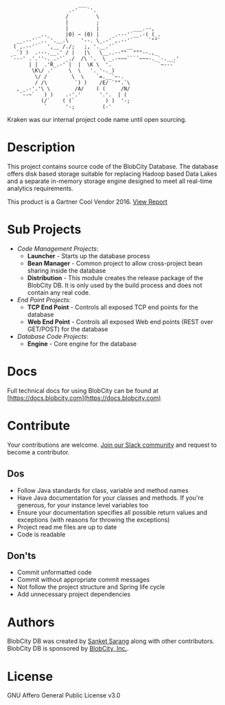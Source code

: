 ```
                       ___
                    .-'   `'.
                   /         \
                   |         ;
                   |         |           ___.--,
          _.._     |0) ~ (0) |    _.---'`__.-( (_.
   __.--'`_.. '.__.\    '--. \_.-' ,.--'`     `""`
  ( ,.--'`   ',__ /./;   ;, '.__.'`    __
  _`) )  .---.__.' / |   |\   \__..--""  """--.,_
 `---' .'.''-._.-'`_./  /\ '.  \ _.-~~~````~~~-._`-.__.'
       | |  .'R_.-' |  |  \K \  '.               `~---`
        \K\/ .'     \  \   '. '-._)
         \/ /        \  \    `=.__`~-.
         / /\         `) )    /E/ `"".`\
   , _.-'.'\ \        /A/    ( (     /N/
    `--~`   ) )    .-'.'      '.'.  | (
           (/`    ( (`          ) )  '-;
            `      '-;         (-'
```
Kraken was our internal project code name until open sourcing.  

# Description

This project contains source code of the BlobCity Database. The database offers disk based storage suitable for replacing Hadoop based Data Lakes and a separate in-memory storage engine designed to meet all real-time analytics requirements.

This product is a Gartner Cool Vendor 2016. [View Report](https://www.gartner.com/doc/3288923) 

# Sub Projects

* *Code Management Projects*:
    * **Launcher** - Starts up the database process
    * **Bean Manager** - Common project to allow cross-project bean sharing inside the database
    * **Distribution** - This module creates the release package of the BlobCity DB. It is only used by the build process and does not contain any real code.
* *End Point Projects*:
    * **TCP End Point** - Controls all exposed TCP end points for the database
    * **Web End Point** - Controls all exposed Web end points (REST over GET/POST) for the database
* *Database Code Projects*:
    * **Engine** - Core engine for the database
    
# Docs

Full technical docs for using BlobCity can be found at [https://docs.blobcity.com](https://docs.blobcity.com)

# Contribute

Your contributions are welcome. [Join our Slack community](https://join.slack.com/t/blobcity-community/shared_invite/enQtNDE1ODExNDIzMTUyLWI3Y2UxOWRjMDU1ZDQ3YjI0ZWQ0OWViODRkOTc4ZmZlN2M1MDE0ZjYxMzYyY2FkN2VlNTg0OGNmYzhlOGZkOWM) and request to become a contributor.

## Dos

* Follow Java standards for class, variable and method names
* Have Java documentation for your classes and methods. If you're generous, for your instance level variables too
* Ensure your documentation specifies all possible return values and exceptions (with reasons for throwing the exceptions)
* Project read me files are up to date
* Code is readable

## Don'ts

* Commit unformatted code
* Commit without appropriate commit messages
* Not follow the project structure and Spring life cycle
* Add unnecessary project dependencies

# Authors
BlobCity DB was created by [Sanket Sarang](https://www.linkedin.com/in/sanketsarang/) along with other contributors. BlobCity DB is sponsored by [BlobCity, Inc.](https://www.blobcity.com).
   
# License

GNU Affero General Public License v3.0


